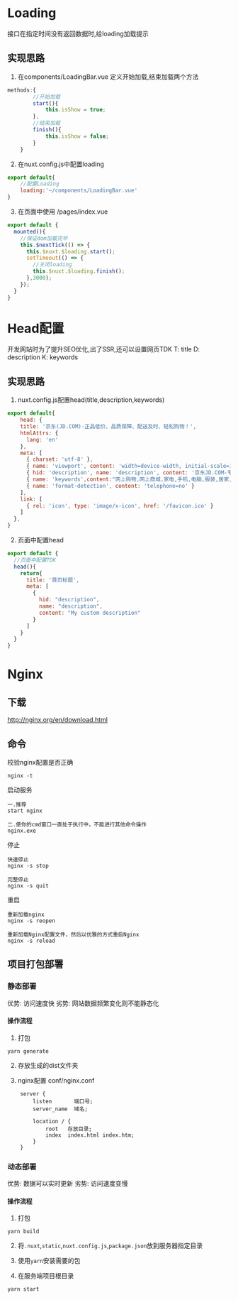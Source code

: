 # Loading
接口在指定时间没有返回数据时,给loading加载提示

## 实现思路
1. 在components/LoadingBar.vue 定义开始加载,结束加载两个方法
```js
methods:{
        //开始加载
        start(){
            this.isShow = true;
        },
        //结束加载
        finish(){
            this.isShow = false;
        }
    }
```

2. 在nuxt.config.js中配置loading
```js
export default{
    //配置Loading
    loading:'~/components/LoadingBar.vue'
}
```

3. 在页面中使用 /pages/index.vue
```js
export default {
  mounted(){
    //保证dom加载完毕
    this.$nextTick(() => {
      this.$nuxt.$loading.start();
      setTimeout(() => {
        //关闭loading
        this.$nuxt.$loading.finish();
      },3000);
    });
  }
}
```


# Head配置
开发网站时为了提升SEO优化,出了SSR,还可以设置网页TDK
T: title
D: description
K: keywords

## 实现思路
1. nuxt.config.js配置head(title,description,keywords)
```js
export default{
    head: {
    title: '京东(JD.COM)-正品低价、品质保障、配送及时、轻松购物！',
    htmlAttrs: {
      lang: 'en'
    },
    meta: [
      { charset: 'utf-8' },
      { name: 'viewport', content: 'width=device-width, initial-scale=1' },
      { hid: 'description', name: 'description', content: '京东JD.COM-专业的综合网上购物商城，为您提供正品低价的购物选择、优质便捷的服务体验。商品来自全球数十万品牌商家，囊括家电、手机、电脑、服装、居家、母婴、美妆、个护、食品、生鲜等丰富品类，满足各种购物需求。' },
      { name: 'keywords',content:"网上购物,网上商城,家电,手机,电脑,服装,居家,母婴,美妆,个护,食品,生鲜,京东"},
      { name: 'format-detection', content: 'telephone=no' }
    ],
    link: [
      { rel: 'icon', type: 'image/x-icon', href: '/favicon.ico' }
    ]
  },
}
```


2. 页面中配置head
```js
export default {
  //页面中配置TDK
  head(){
    return{
      title: '首页标题',
      meta: [
        {
          hid: "description",
          name: "description",
          content: "My custom description"
        }
      ]
    }
  }
}
```


# Nginx
## 下载
http://nginx.org/en/download.html

## 命令
校验nginx配置是否正确
```
nginx -t
```

启动服务
```
一.推荐
start nginx

二.使你的cmd窗口一直处于执行中，不能进行其他命令操作
nginx.exe
```

停止
```
快速停止
nginx -s stop

完整停止
nginx -s quit
```

重启
```
重新加载nginx
nginx -s reopen

重新加载Nginx配置文件，然后以优雅的方式重启Nginx
nginx -s reload
```

## 项目打包部署

### 静态部署
优势: 访问速度快
劣势: 网站数据频繁变化则不能静态化

#### 操作流程
1. 打包
```
yarn generate
```

2. 存放生成的dist文件夹

3. nginx配置
conf/nginx.conf
```
    server {
        listen       端口号;
        server_name  域名;

        location / {
            root   存放目录;
            index  index.html index.htm;
        }
    }
```

### 动态部署
优势: 数据可以实时更新
劣势: 访问速度变慢

#### 操作流程
1. 打包
```
yarn build
```

2. 将`.nuxt`,`static`,`nuxt.config.js`,`package.json`放到服务器指定目录

3. 使用`yarn`安装需要的包

4. 在服务端项目根目录
```
yarn start
```